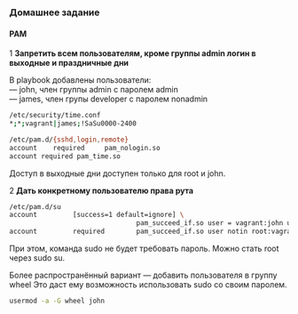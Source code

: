 ### Домашнее задание
#### PAM

1 **Запретить всем пользователям, кроме группы admin логин в выходные и праздничные дни**  

В playbook добавлены пользователи:  
— john, член группы admin с паролем admin  
— james, член групы developer с паролем nonadmin  

```bash
/etc/security/time.conf
*;*;vagrant|james;!SaSu0000-2400
```
```bash
/etc/pam.d/{sshd,login,remote}
account    required     pam_nologin.so
account required pam_time.so
```
Доступ в выходные дни доступен только для root и john.

2 **Дать конкретному пользователю права рута**  


```bash
/etc/pam.d/su
account         [success=1 default=ignore] \
                                pam_succeed_if.so user = vagrant:john use_uid quiet
account         required        pam_succeed_if.so user notin root:vagrant:john
```
При этом, команда sudo не будет требовать пароль. Можно стать root через sudo su.


Более распространённый вариант — добавить пользователя в группу wheel
Это даст ему возможность использовать sudo со своим паролем.

```bash
usermod -a -G wheel john
```
